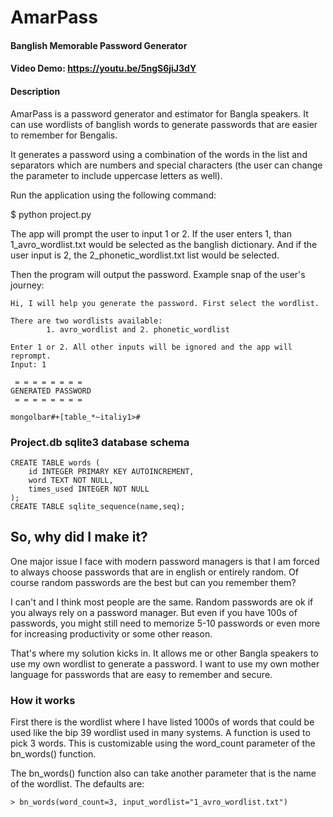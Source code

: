 
# AmarPass
#### Banglish Memorable Password Generator
#### Video Demo: https://youtu.be/5ngS6jiJ3dY

#### Description

AmarPass is a password generator and estimator for Bangla speakers. It can use wordlists of banglish words to generate passwords that are easier to remember for Bengalis.

It generates a password using a combination of the words in the list and separators which are numbers and special characters (the user can change the parameter to include uppercase letters as well).

Run the application using the following command:

$ python project.py

The app will prompt the user to input 1 or 2. If the user enters 1, than 1_avro_wordlist.txt would be selected as the banglish dictionary. And if the user input is 2, the 2_phonetic_wordlist.txt list would be selected.

Then the program will output the password. Example snap of the user's journey:

```
Hi, I will help you generate the password. First select the wordlist.

There are two wordlists available:
        1. avro_wordlist and 2. phonetic_wordlist

Enter 1 or 2. All other inputs will be ignored and the app will reprompt.
Input: 1

 = = = = = = = =
GENERATED PASSWORD
 = = = = = = = =

mongolbar#+[table_*~italiy1>#
```

### Project.db sqlite3 database schema
```
CREATE TABLE words (
    id INTEGER PRIMARY KEY AUTOINCREMENT,
    word TEXT NOT NULL,
    times_used INTEGER NOT NULL
);
CREATE TABLE sqlite_sequence(name,seq);
```

## So, why did I make it?

One major issue I face with modern password managers is that I am forced to always choose passwords that are in english or entirely random. Of course random passwords are the best but can you remember them?

I can't and I think most people are the same. Random passwords are ok if you always rely on a password manager. But even if you have 100s of passwords, you might still need to memorize 5-10 passwords or even more for increasing productivity or some other reason.

That's where my solution kicks in. It allows me or other Bangla speakers to use my own wordlist to generate a password. I want to use my own mother language for passwords that are easy to remember and secure.

### How it works

First there is the wordlist where I have listed 1000s of words that could be used like the bip 39 wordlist used in many systems. A function is used to pick 3 words. This is customizable using the word_count parameter of the bn_words() function.

The bn_words() function also can take another parameter that is the name of the wordlist. The defaults are:

```> bn_words(word_count=3, input_wordlist="1_avro_wordlist.txt")```

